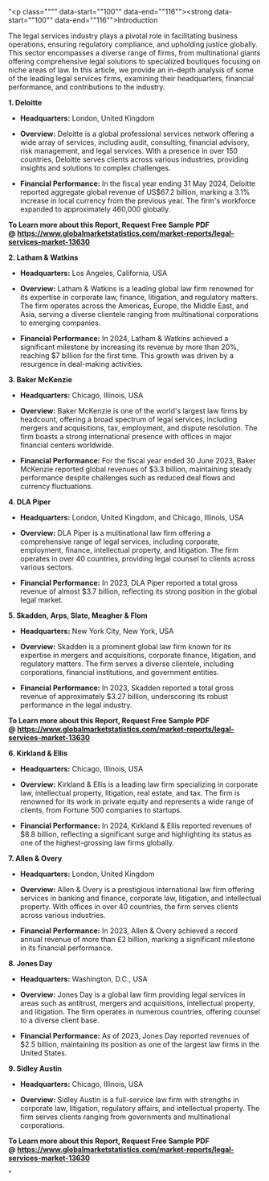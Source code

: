 "<p class="""" data-start=""100"" data-end=""116""><strong data-start=""100"" data-end=""116"">Introduction</strong></p>
<p class="""" data-start=""118"" data-end=""275""><span class=""relative -mx-px my-[-0.2rem] rounded-sm px-px py-[0.2rem]"">The legal services industry plays a pivotal role in facilitating business operations, ensuring regulatory compliance, and upholding justice globally.</span> <span class=""relative -mx-px my-[-0.2rem] rounded-sm px-px py-[0.2rem]"">This sector encompasses a diverse range of firms, from multinational giants offering comprehensive legal solutions to specialized boutiques focusing on niche areas of law.</span> <span class=""relative -mx-px my-[-0.2rem] rounded-sm px-px py-[0.2rem]"">In this article, we provide an in-depth analysis of some of the leading legal services firms, examining their headquarters, financial performance, and contributions to the industry.</span></p>
<p class="""" data-start=""277"" data-end=""292""><strong data-start=""277"" data-end=""292"">1. Deloitte</strong></p>
<ul data-start=""294"" data-end=""728"">
<li class="""" data-start=""294"" data-end=""395"">
<p class="""" data-start=""296"" data-end=""395""><strong data-start=""296"" data-end=""313"">Headquarters:</strong> <span class=""relative -mx-px my-[-0.2rem] rounded-sm px-px py-[0.2rem]"">London, United Kingdom</span></p>
</li>
<li class="""" data-start=""396"" data-end=""533"">
<p class="""" data-start=""398"" data-end=""533""><strong data-start=""398"" data-end=""411"">Overview:</strong> <span class=""relative -mx-px my-[-0.2rem] rounded-sm px-px py-[0.2rem]"">Deloitte is a global professional services network offering a wide array of services, including audit, consulting, financial advisory, risk management, and legal services.</span> <span class=""relative -mx-px my-[-0.2rem] rounded-sm px-px py-[0.2rem]"">With a presence in over 150 countries, Deloitte serves clients across various industries, providing insights and solutions to complex challenges.</span></p>
</li>
<li class="""" data-start=""534"" data-end=""728"">
<p class="""" data-start=""536"" data-end=""728""><strong data-start=""536"" data-end=""562"">Financial Performance:</strong> <span class=""relative -mx-px my-[-0.2rem] rounded-sm px-px py-[0.2rem]"">In the fiscal year ending 31 May 2024, Deloitte reported aggregate global revenue of US$67.2 billion, marking a 3.1% increase in local currency from the previous year.</span> <span class=""relative -mx-px my-[-0.2rem] rounded-sm px-px py-[0.2rem]"">The firm's workforce expanded to approximately 460,000 globally.</span> </p>
</li>
</ul>
<p><strong>To Learn more about this Report, Request Free Sample PDF @&nbsp;<a href=""https://www.globalmarketstatistics.com/market-reports/legal-services-market-13630"">https://www.globalmarketstatistics.com/market-reports/legal-services-market-13630</a></strong></p>
<p class="""" data-start=""730"" data-end=""753""><strong data-start=""730"" data-end=""753"">2. Latham &amp; Watkins</strong></p>
<ul data-start=""755"" data-end=""1197"">
<li class="""" data-start=""755"" data-end=""860"">
<p class="""" data-start=""757"" data-end=""860""><strong data-start=""757"" data-end=""774"">Headquarters:</strong> <span class=""relative -mx-px my-[-0.2rem] rounded-sm px-px py-[0.2rem]"">Los Angeles, California, USA</span></p>
</li>
<li class="""" data-start=""861"" data-end=""1002"">
<p class="""" data-start=""863"" data-end=""1002""><strong data-start=""863"" data-end=""876"">Overview:</strong> <span class=""relative -mx-px my-[-0.2rem] rounded-sm px-px py-[0.2rem]"">Latham &amp; Watkins is a leading global law firm renowned for its expertise in corporate law, finance, litigation, and regulatory matters.</span> <span class=""relative -mx-px my-[-0.2rem] rounded-sm px-px py-[0.2rem]"">The firm operates across the Americas, Europe, the Middle East, and Asia, serving a diverse clientele ranging from multinational corporations to emerging companies.</span></p>
</li>
<li class="""" data-start=""1003"" data-end=""1197"">
<p class="""" data-start=""1005"" data-end=""1197""><strong data-start=""1005"" data-end=""1031"">Financial Performance:</strong> <span class=""relative -mx-px my-[-0.2rem] rounded-sm px-px py-[0.2rem]"">In 2024, Latham &amp; Watkins achieved a significant milestone by increasing its revenue by more than 20%, reaching $7 billion for the first time.</span> <span class=""relative -mx-px my-[-0.2rem] rounded-sm px-px py-[0.2rem]"">This growth was driven by a resurgence in deal-making activities.</span>&nbsp;</p>
</li>
</ul>
<p class="""" data-start=""1199"" data-end=""1220""><strong data-start=""1199"" data-end=""1220"">3. Baker McKenzie</strong></p>
<ul data-start=""1222"" data-end=""1624"">
<li class="""" data-start=""1222"" data-end=""1327"">
<p class="""" data-start=""1224"" data-end=""1327""><strong data-start=""1224"" data-end=""1241"">Headquarters:</strong> <span class=""relative -mx-px my-[-0.2rem] rounded-sm px-px py-[0.2rem]"">Chicago, Illinois, USA</span></p>
</li>
<li class="""" data-start=""1328"" data-end=""1469"">
<p class="""" data-start=""1330"" data-end=""1469""><strong data-start=""1330"" data-end=""1343"">Overview:</strong> <span class=""relative -mx-px my-[-0.2rem] rounded-sm px-px py-[0.2rem]"">Baker McKenzie is one of the world's largest law firms by headcount, offering a broad spectrum of legal services, including mergers and acquisitions, tax, employment, and dispute resolution.</span> <span class=""relative -mx-px my-[-0.2rem] rounded-sm px-px py-[0.2rem]"">The firm boasts a strong international presence with offices in major financial centers worldwide.</span></p>
</li>
<li class="""" data-start=""1470"" data-end=""1624"">
<p class="""" data-start=""1472"" data-end=""1624""><strong data-start=""1472"" data-end=""1498"">Financial Performance:</strong> <span class=""relative -mx-px my-[-0.2rem] rounded-sm px-px py-[0.2rem]"">For the fiscal year ended 30 June 2023, Baker McKenzie reported global revenues of $3.3 billion, maintaining steady performance despite challenges such as reduced deal flows and currency fluctuations.</span></p>
</li>
</ul>
<p class="""" data-start=""1626"" data-end=""1642""><strong data-start=""1626"" data-end=""1642"">4. DLA Piper</strong></p>
<ul data-start=""1644"" data-end=""2046"">
<li class="""" data-start=""1644"" data-end=""1749"">
<p class="""" data-start=""1646"" data-end=""1749""><strong data-start=""1646"" data-end=""1663"">Headquarters:</strong> <span class=""relative -mx-px my-[-0.2rem] rounded-sm px-px py-[0.2rem]"">London, United Kingdom, and Chicago, Illinois, USA</span></p>
</li>
<li class="""" data-start=""1750"" data-end=""1891"">
<p class="""" data-start=""1752"" data-end=""1891""><strong data-start=""1752"" data-end=""1765"">Overview:</strong> <span class=""relative -mx-px my-[-0.2rem] rounded-sm px-px py-[0.2rem]"">DLA Piper is a multinational law firm offering a comprehensive range of legal services, including corporate, employment, finance, intellectual property, and litigation.</span> <span class=""relative -mx-px my-[-0.2rem] rounded-sm px-px py-[0.2rem]"">The firm operates in over 40 countries, providing legal counsel to clients across various sectors.</span></p>
</li>
<li class="""" data-start=""1892"" data-end=""2046"">
<p class="""" data-start=""1894"" data-end=""2046""><strong data-start=""1894"" data-end=""1920"">Financial Performance:</strong> <span class=""relative -mx-px my-[-0.2rem] rounded-sm px-px py-[0.2rem]"">In 2023, DLA Piper reported a total gross revenue of almost $3.7 billion, reflecting its strong position in the global legal market.</span></p>
</li>
</ul>
<p class="""" data-start=""2048"" data-end=""2091""><strong data-start=""2048"" data-end=""2091"">5. Skadden, Arps, Slate, Meagher &amp; Flom</strong></p>
<ul data-start=""2093"" data-end=""2495"">
<li class="""" data-start=""2093"" data-end=""2198"">
<p class="""" data-start=""2095"" data-end=""2198""><strong data-start=""2095"" data-end=""2112"">Headquarters:</strong> <span class=""relative -mx-px my-[-0.2rem] rounded-sm px-px py-[0.2rem]"">New York City, New York, USA</span></p>
</li>
<li class="""" data-start=""2199"" data-end=""2340"">
<p class="""" data-start=""2201"" data-end=""2340""><strong data-start=""2201"" data-end=""2214"">Overview:</strong> <span class=""relative -mx-px my-[-0.2rem] rounded-sm px-px py-[0.2rem]"">Skadden is a prominent global law firm known for its expertise in mergers and acquisitions, corporate finance, litigation, and regulatory matters.</span> <span class=""relative -mx-px my-[-0.2rem] rounded-sm px-px py-[0.2rem]"">The firm serves a diverse clientele, including corporations, financial institutions, and government entities.</span></p>
</li>
<li class="""" data-start=""2341"" data-end=""2495"">
<p class="""" data-start=""2343"" data-end=""2495""><strong data-start=""2343"" data-end=""2369"">Financial Performance:</strong> <span class=""relative -mx-px my-[-0.2rem] rounded-sm px-px py-[0.2rem]"">In 2023, Skadden reported a total gross revenue of approximately $3.27 billion, underscoring its robust performance in the legal industry.</span></p>
</li>
</ul>
<p><span class=""relative -mx-px my-[-0.2rem] rounded-sm px-px py-[0.2rem]""><strong>To Learn more about this Report, Request Free Sample PDF @&nbsp;<a href=""https://www.globalmarketstatistics.com/market-reports/legal-services-market-13630"">https://www.globalmarketstatistics.com/market-reports/legal-services-market-13630</a></strong></span></p>
<p class="""" data-start=""2497"" data-end=""2520""><strong data-start=""2497"" data-end=""2520"">6. Kirkland &amp; Ellis</strong></p>
<ul data-start=""2522"" data-end=""2924"">
<li class="""" data-start=""2522"" data-end=""2627"">
<p class="""" data-start=""2524"" data-end=""2627""><strong data-start=""2524"" data-end=""2541"">Headquarters:</strong> <span class=""relative -mx-px my-[-0.2rem] rounded-sm px-px py-[0.2rem]"">Chicago, Illinois, USA</span></p>
</li>
<li class="""" data-start=""2628"" data-end=""2769"">
<p class="""" data-start=""2630"" data-end=""2769""><strong data-start=""2630"" data-end=""2643"">Overview:</strong> <span class=""relative -mx-px my-[-0.2rem] rounded-sm px-px py-[0.2rem]"">Kirkland &amp; Ellis is a leading law firm specializing in corporate law, intellectual property, litigation, real estate, and tax.</span> <span class=""relative -mx-px my-[-0.2rem] rounded-sm px-px py-[0.2rem]"">The firm is renowned for its work in private equity and represents a wide range of clients, from Fortune 500 companies to startups.</span></p>
</li>
<li class="""" data-start=""2770"" data-end=""2924"">
<p class="""" data-start=""2772"" data-end=""2924""><strong data-start=""2772"" data-end=""2798"">Financial Performance:</strong> <span class=""relative -mx-px my-[-0.2rem] rounded-sm px-px py-[0.2rem]"">In 2024, Kirkland &amp; Ellis reported revenues of $8.8 billion, reflecting a significant surge and highlighting its status as one of the highest-grossing law firms globally.</span></p>
</li>
</ul>
<p class="""" data-start=""2926"" data-end=""2946""><strong data-start=""2926"" data-end=""2946"">7. Allen &amp; Overy</strong></p>
<ul data-start=""2948"" data-end=""3350"">
<li class="""" data-start=""2948"" data-end=""3053"">
<p class="""" data-start=""2950"" data-end=""3053""><strong data-start=""2950"" data-end=""2967"">Headquarters:</strong> <span class=""relative -mx-px my-[-0.2rem] rounded-sm px-px py-[0.2rem]"">London, United Kingdom</span></p>
</li>
<li class="""" data-start=""3054"" data-end=""3195"">
<p class="""" data-start=""3056"" data-end=""3195""><strong data-start=""3056"" data-end=""3069"">Overview:</strong> <span class=""relative -mx-px my-[-0.2rem] rounded-sm px-px py-[0.2rem]"">Allen &amp; Overy is a prestigious international law firm offering services in banking and finance, corporate law, litigation, and intellectual property.</span> <span class=""relative -mx-px my-[-0.2rem] rounded-sm px-px py-[0.2rem]"">With offices in over 40 countries, the firm serves clients across various industries.</span></p>
</li>
<li class="""" data-start=""3196"" data-end=""3350"">
<p class="""" data-start=""3198"" data-end=""3350""><strong data-start=""3198"" data-end=""3224"">Financial Performance:</strong> <span class=""relative -mx-px my-[-0.2rem] rounded-sm px-px py-[0.2rem]"">In 2023, Allen &amp; Overy achieved a record annual revenue of more than &pound;2 billion, marking a significant milestone in its financial performance.</span></p>
</li>
</ul>
<p class="""" data-start=""3352"" data-end=""3368""><strong data-start=""3352"" data-end=""3368"">8. Jones Day</strong></p>
<ul data-start=""3370"" data-end=""3772"">
<li class="""" data-start=""3370"" data-end=""3475"">
<p class="""" data-start=""3372"" data-end=""3475""><strong data-start=""3372"" data-end=""3389"">Headquarters:</strong> <span class=""relative -mx-px my-[-0.2rem] rounded-sm px-px py-[0.2rem]"">Washington, D.C., USA</span></p>
</li>
<li class="""" data-start=""3476"" data-end=""3617"">
<p class="""" data-start=""3478"" data-end=""3617""><strong data-start=""3478"" data-end=""3491"">Overview:</strong> <span class=""relative -mx-px my-[-0.2rem] rounded-sm px-px py-[0.2rem]"">Jones Day is a global law firm providing legal services in areas such as antitrust, mergers and acquisitions, intellectual property, and litigation.</span> <span class=""relative -mx-px my-[-0.2rem] rounded-sm px-px py-[0.2rem]"">The firm operates in numerous countries, offering counsel to a diverse client base.</span></p>
</li>
<li class="""" data-start=""3618"" data-end=""3772"">
<p class="""" data-start=""3620"" data-end=""3772""><strong data-start=""3620"" data-end=""3646"">Financial Performance:</strong> <span class=""relative -mx-px my-[-0.2rem] rounded-sm px-px py-[0.2rem]"">As of 2023, Jones Day reported revenues of $2.5 billion, maintaining its position as one of the largest law firms in the United States.</span></p>
</li>
</ul>
<p class="""" data-start=""3774"" data-end=""3794""><strong data-start=""3774"" data-end=""3794"">9. Sidley Austin</strong></p>
<ul data-start=""3796"" data-end=""4130"">
<li class="""" data-start=""3796"" data-end=""3901"">
<p class="""" data-start=""3798"" data-end=""3901""><strong data-start=""3798"" data-end=""3815"">Headquarters:</strong> <span class=""relative -mx-px my-[-0.2rem] rounded-sm px-px py-[0.2rem]"">Chicago, Illinois, USA</span></p>
</li>
<li class="""" data-start=""3902"" data-end=""4130"">
<p class="""" data-start=""3904"" data-end=""4130""><strong data-start=""3904"" data-end=""3917"">Overview:</strong> Sidley Austin is a full-service law firm with strengths in corporate law, litigation, regulatory affairs, and intellectual property. The firm serves clients ranging from governments and multinational corporations.</p>
</li>
</ul>
<p><strong>To Learn more about this Report, Request Free Sample PDF @&nbsp;<a href=""https://www.globalmarketstatistics.com/market-reports/legal-services-market-13630"">https://www.globalmarketstatistics.com/market-reports/legal-services-market-13630</a></strong></p>"
